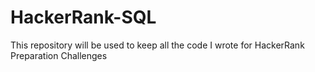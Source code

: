 # HackerRank-SQL
This repository will be used to keep all the code I wrote for HackerRank Preparation Challenges
